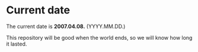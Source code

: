 # Current date

The current date is **2007.04.08.** (YYYY.MM.DD.)

This repository will be good when the world ends, so we will know how long it lasted.